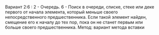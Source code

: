 Вариант 2:6 : 2 - Очередь. 6 - Поиск в очереди, списке, стеке или деке первого от начала элемента, который меньше своего непосредственного предшественника. Если такой элемент найден, смещение его к началу до тех пор, пока он не станет первым или больше своего предшественника. Метод: вариант метода вставки
